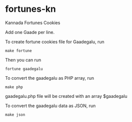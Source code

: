 fortunes-kn
===========

Kannada Fortunes Cookies

Add one Gaade per line. 

To create fortune cookies file for Gaadegalu, run

    make fortune
    
Then you can run

    fortune gaadegalu
    
To convert the gaadegalu as PHP array, run

    make php
    
gaadegalu.php file will be created with an array $gaadegalu

To convert the gaadegalu data as JSON, run

    make json
    
